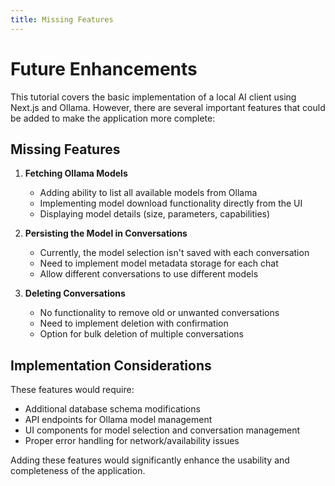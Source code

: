 ```yaml
---
title: Missing Features
---
```


# Future Enhancements

This tutorial covers the basic implementation of a local AI client using Next.js and Ollama. However, there are several important features that could be added to make the application more complete:

## Missing Features

1. **Fetching Ollama Models**

   - Adding ability to list all available models from Ollama
   - Implementing model download functionality directly from the UI
   - Displaying model details (size, parameters, capabilities)

2. **Persisting the Model in Conversations**

   - Currently, the model selection isn't saved with each conversation
   - Need to implement model metadata storage for each chat
   - Allow different conversations to use different models

3. **Deleting Conversations**
   - No functionality to remove old or unwanted conversations
   - Need to implement deletion with confirmation
   - Option for bulk deletion of multiple conversations

## Implementation Considerations

These features would require:

- Additional database schema modifications
- API endpoints for Ollama model management
- UI components for model selection and conversation management
- Proper error handling for network/availability issues

Adding these features would significantly enhance the usability and completeness of the application.
